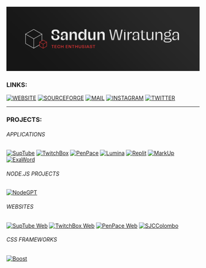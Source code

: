 [![banner](https://raw.githubusercontent.com/sandunwira/sandunwira/main/banner.png)](https://github.com/sandunwira)

### LINKS:

[![WEBSITE](https://img.shields.io/badge/WEBSITE-%23E73636.svg?style=for-the-badge)](https://sandun.me)
[![SOURCEFORGE](https://img.shields.io/badge/SOURCEFORGE-%23E73636.svg?style=for-the-badge&logo=sourceforge&logoColor=white)](https://sourceforge.net/u/sandunwira)
[![MAIL](https://img.shields.io/badge/MAIL-%23E73636.svg?style=for-the-badge&logo=maildotru&logoColor=white)](mailto:sandun.wira@outlook.com)
[![INSTAGRAM](https://img.shields.io/badge/INSTAGRAM-%23E73636.svg?style=for-the-badge&logo=instagram&logoColor=white)](https://www.instagram.com/sandunwira)
[![TWITTER](https://img.shields.io/badge/TWITTER-%23E73636.svg?style=for-the-badge&logo=twitter&logoColor=white)](https://twitter.com/sandunwira)

<hr>

### PROJECTS:

###### APPLICATIONS
[![SupTube](https://img.shields.io/badge/SupTube-%23ED1C24.svg?style=for-the-badge&logo=github&logoColor=white)](https://github.com/sandunwira/SupTube)
[![TwitchBox](https://img.shields.io/badge/TwitchBox-%23755CA7.svg?style=for-the-badge&logo=github&logoColor=white)](https://github.com/sandunwira/TwitchBox)
[![PenPace](https://img.shields.io/badge/PenPace-%232C88C3.svg?style=for-the-badge&logo=github&logoColor=white)](https://github.com/sandunwira/PenPace)
[![Lumina](https://img.shields.io/badge/Lumina-%236590BB.svg?style=for-the-badge&logo=github&logoColor=white)](https://github.com/teamkoolapps/Lumina)
[![Replit](https://img.shields.io/badge/Replit-%23EC5F07.svg?style=for-the-badge&logo=github&logoColor=white)](https://github.com/teamkoolapps/Replit)
[![MarkUp](https://img.shields.io/badge/MarkUp-%23424242.svg?style=for-the-badge&logo=github&logoColor=white)](https://github.com/teamkoolapps/MarkUp)
[![ExaWord](https://img.shields.io/badge/ExaWord-%2304395e.svg?style=for-the-badge&logo=github&logoColor=white)](https://github.com/sandunwira/ExaWord)

###### NODE.JS PROJECTS
[![NodeGPT](https://img.shields.io/badge/Node_GPT-%23339933.svg?style=for-the-badge&logo=github&logoColor=white)](https://github.com/sandunwira/Node-GPT)

###### WEBSITES
[![SupTube Web](https://img.shields.io/badge/SupTube_Web-%23ED1C24.svg?style=for-the-badge&logo=github&logoColor=white)](https://github.com/sandunwira/SupTube-Web)
[![TwitchBox Web](https://img.shields.io/badge/TwitchBox_Web-%23755CA7.svg?style=for-the-badge&logo=github&logoColor=white)](https://github.com/sandunwira/TwitchBox-Web)
[![PenPace Web](https://img.shields.io/badge/PenPace_Web-%232C88C3.svg?style=for-the-badge&logo=github&logoColor=white)](https://github.com/sandunwira/PenPace-Web)
[![SJCColombo](https://img.shields.io/badge/SJCColombo-%231E4466.svg?style=for-the-badge&logo=github&logoColor=white)](https://github.com/sjccolombo/sjccolombo)

###### CSS FRAMEWORKS
[![Boost](https://img.shields.io/badge/Boost-%231572B6.svg?style=for-the-badge&logo=github&logoColor=white)](https://github.com/sandunwira/Boost)
